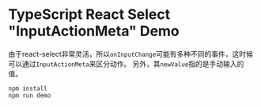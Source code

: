 TypeScript React Select "InputActionMeta" Demo
==============================================

由于react-select非常灵活，所以`onInputChange`可能有多种不同的事件，这时候可以通过`InputActionMeta`来区分动作。
另外，其`newValue`指的是手动输入的值。

```
npm install
npm run demo
```
